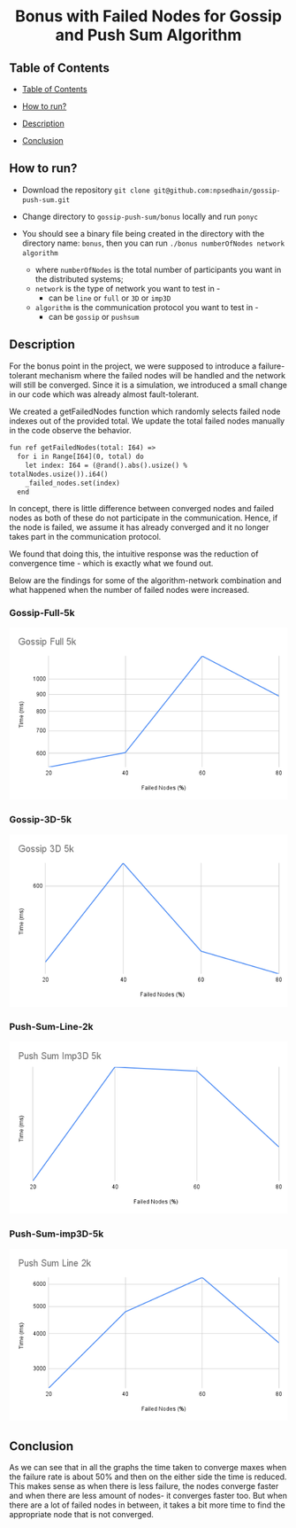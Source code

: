 <h1  align="center">Bonus with Failed Nodes for Gossip and Push Sum Algorithm</h1>


## Table of Contents

- [Table of Contents](#table-of-contents)

- [How to run?](#how-to-run)

- [Description](#description)

- [Conclusion](#conclusion)

## How to run?

- Download the repository `git clone git@github.com:npsedhain/gossip-push-sum.git`

- Change directory to `gossip-push-sum/bonus` locally and run `ponyc`

- You should see a binary file being created in the directory with the directory name: `bonus`, then you can run `./bonus numberOfNodes network algorithm`
	- where `numberOfNodes` is the total number of participants you want in the distributed systems;
	- `network` is the type of network you want to test in -
		- can be `line` or `full` or `3D` or `imp3D`
	- `algorithm` is the communication protocol you want to test in -
		- can be `gossip` or `pushsum`


## Description

For the bonus point in the project, we were supposed to introduce a failure-tolerant mechanism where the failed nodes will be handled and the network will still be converged. Since it is a simulation, we introduced a small change in our code which was already almost fault-tolerant.

We created a getFailedNodes function which randomly selects failed node indexes out of the provided total. We update the total failed nodes manually in the code observe the behavior.

```
fun ref getFailedNodes(total: I64) =>
  for i in Range[I64](0, total) do
    let index: I64 = (@rand().abs().usize() % totalNodes.usize()).i64()
    _failed_nodes.set(index)
  end
```

In concept, there is little difference between converged nodes and failed nodes as both of these do not participate in the communication. Hence, if the node is failed, we assume it has already converged and it no longer takes part in the communication protocol.

We found that doing this, the intuitive response was the reduction of convergence time - which is exactly what we found out.

Below are the findings for some of the algorithm-network combination and what happened when the number of failed nodes were increased.

### Gossip-Full-5k

![Gossip Full 5k Nodes Behavior with Failure](./images/gossip-full-5k.png)

### Gossip-3D-5k

![Gossip 3D 5k Nodes Behavior with Failure](./images/gossip-3d-5k.png)

### Push-Sum-Line-2k

![Push Sum Imp3D 5k Nodes Behavior with Failure](./images/push-sum-imp3d-5k.png)

### Push-Sum-imp3D-5k

![Push Sum Line 2k Nodes Behavior with Failure](./images/push-sum-line-2k.png)


## Conclusion

As we can see that in all the graphs the time taken to converge maxes when the failure rate is about 50% and then on the either side the time is reduced. This makes sense as when there is less failure, the nodes converge faster and when there are less amount of nodes- it converges faster too. But when there are a lot of failed nodes in between, it takes a bit more time to find the appropriate node that is not converged.
